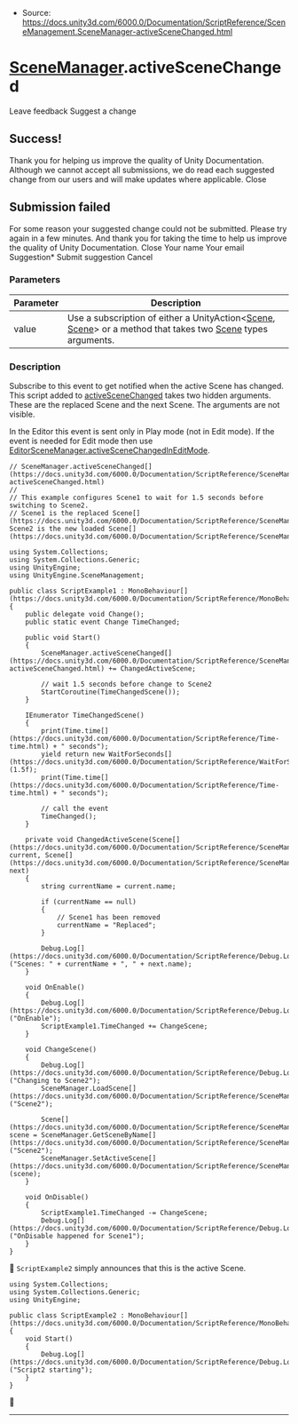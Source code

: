 * Source: https://docs.unity3d.com/6000.0/Documentation/ScriptReference/SceneManagement.SceneManager-activeSceneChanged.html

#  [SceneManager](https://docs.unity3d.com/6000.0/Documentation/ScriptReference/SceneManagement.SceneManager.html).activeSceneChanged
Leave feedback
Suggest a change
## Success!
Thank you for helping us improve the quality of Unity Documentation. Although we cannot accept all submissions, we do read each suggested change from our users and will make updates where applicable.
Close
## Submission failed
For some reason your suggested change could not be submitted. Please <a>try again</a> in a few minutes. And thank you for taking the time to help us improve the quality of Unity Documentation.
Close
Your name Your email Suggestion* Submit suggestion
Cancel
### Parameters
Parameter | Description  
---|---  
value | Use a subscription of either a UnityAction<[Scene](https://docs.unity3d.com/6000.0/Documentation/ScriptReference/SceneManagement.Scene.html), [Scene](https://docs.unity3d.com/6000.0/Documentation/ScriptReference/SceneManagement.Scene.html)> or a method that takes two [Scene](https://docs.unity3d.com/6000.0/Documentation/ScriptReference/SceneManagement.Scene.html) types arguments.  
### Description
Subscribe to this event to get notified when the active Scene has changed.
This script added to [activeSceneChanged](https://docs.unity3d.com/6000.0/Documentation/ScriptReference/SceneManagement.SceneManager-activeSceneChanged.html) takes two hidden arguments. These are the replaced Scene and the next Scene. The arguments are not visible.  
  
In the Editor this event is sent only in Play mode (not in Edit mode). If the event is needed for Edit mode then use [EditorSceneManager.activeSceneChangedInEditMode](https://docs.unity3d.com/6000.0/Documentation/ScriptReference/SceneManagement.EditorSceneManager-activeSceneChangedInEditMode.html).
```
// SceneManager.activeSceneChanged[](https://docs.unity3d.com/6000.0/Documentation/ScriptReference/SceneManagement.SceneManager-activeSceneChanged.html)
//
// This example configures Scene1 to wait for 1.5 seconds before switching to Scene2.
// Scene1 is the replaced Scene[](https://docs.unity3d.com/6000.0/Documentation/ScriptReference/SceneManagement.Scene.html); Scene2 is the new loaded Scene[](https://docs.unity3d.com/6000.0/Documentation/ScriptReference/SceneManagement.Scene.html).  
  
using System.Collections;
using System.Collections.Generic;
using UnityEngine;
using UnityEngine.SceneManagement;  
  
public class ScriptExample1 : MonoBehaviour[](https://docs.unity3d.com/6000.0/Documentation/ScriptReference/MonoBehaviour.html)
{
    public delegate void Change();
    public static event Change TimeChanged;  
  
    public void Start()
    {
        SceneManager.activeSceneChanged[](https://docs.unity3d.com/6000.0/Documentation/ScriptReference/SceneManagement.SceneManager-activeSceneChanged.html) += ChangedActiveScene;  
  
        // wait 1.5 seconds before change to Scene2
        StartCoroutine(TimeChangedScene());
    }  
  
    IEnumerator TimeChangedScene()
    {
        print(Time.time[](https://docs.unity3d.com/6000.0/Documentation/ScriptReference/Time-time.html) + " seconds");
        yield return new WaitForSeconds[](https://docs.unity3d.com/6000.0/Documentation/ScriptReference/WaitForSeconds.html)(1.5f);
        print(Time.time[](https://docs.unity3d.com/6000.0/Documentation/ScriptReference/Time-time.html) + " seconds");  
  
        // call the event
        TimeChanged();
    }  
  
    private void ChangedActiveScene(Scene[](https://docs.unity3d.com/6000.0/Documentation/ScriptReference/SceneManagement.Scene.html) current, Scene[](https://docs.unity3d.com/6000.0/Documentation/ScriptReference/SceneManagement.Scene.html) next)
    {
        string currentName = current.name;  
  
        if (currentName == null)
        {
            // Scene1 has been removed
            currentName = "Replaced";
        }  
  
        Debug.Log[](https://docs.unity3d.com/6000.0/Documentation/ScriptReference/Debug.Log.html)("Scenes: " + currentName + ", " + next.name);
    }  
  
    void OnEnable()
    {
        Debug.Log[](https://docs.unity3d.com/6000.0/Documentation/ScriptReference/Debug.Log.html)("OnEnable");
        ScriptExample1.TimeChanged += ChangeScene;
    }  
  
    void ChangeScene()
    {
        Debug.Log[](https://docs.unity3d.com/6000.0/Documentation/ScriptReference/Debug.Log.html)("Changing to Scene2");
        SceneManager.LoadScene[](https://docs.unity3d.com/6000.0/Documentation/ScriptReference/SceneManagement.SceneManager.LoadScene.html)("Scene2");  
  
        Scene[](https://docs.unity3d.com/6000.0/Documentation/ScriptReference/SceneManagement.Scene.html) scene = SceneManager.GetSceneByName[](https://docs.unity3d.com/6000.0/Documentation/ScriptReference/SceneManagement.SceneManager.GetSceneByName.html)("Scene2");
        SceneManager.SetActiveScene[](https://docs.unity3d.com/6000.0/Documentation/ScriptReference/SceneManagement.SceneManager.SetActiveScene.html)(scene);
    }  
  
    void OnDisable()
    {
        ScriptExample1.TimeChanged -= ChangeScene;
        Debug.Log[](https://docs.unity3d.com/6000.0/Documentation/ScriptReference/Debug.Log.html)("OnDisable happened for Scene1");
    }
}

```

`ScriptExample2` simply announces that this is the active Scene.
```
using System.Collections;
using System.Collections.Generic;
using UnityEngine;  
  
public class ScriptExample2 : MonoBehaviour[](https://docs.unity3d.com/6000.0/Documentation/ScriptReference/MonoBehaviour.html)
{
    void Start()
    {
        Debug.Log[](https://docs.unity3d.com/6000.0/Documentation/ScriptReference/Debug.Log.html)("Script2 starting");
    }
}

```

* * *
